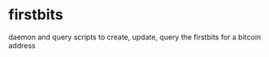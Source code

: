 firstbits
=========

daemon and query scripts to create, update, query the firstbits for a bitcoin address
